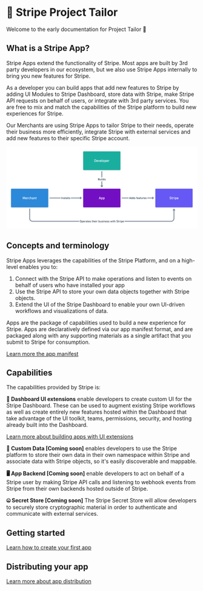 # 🧵 Stripe Project Tailor

Welcome to the early documentation for Project Tailor 👋

## What is a Stripe App?
Stripe Apps extend the functionality of Stripe. Most apps are built by 3rd party developers in our ecosystem, but we also use Stripe Apps internally to bring you new features for Stripe.

As a developer you can build apps that add new features to Stripe by adding UI Modules to Stripe Dashboard, store data with Stripe, make Stripe API requests on behalf of users, or integrate with 3rd party services. You are free to mix and match the capabilities of the Stripe platform to build new experiences for Stripe.

Our Merchants are using Stripe Apps to tailor Stripe to their needs, operate their business more efficiently, integrate Stripe with external services and add new features to their specific Stripe account.

![Overview](./core/app_overview.png)

## Concepts and terminology

Stripe Apps leverages the capabilities of the Stripe Platform, and on a high-level enables you to:

1. Connect with the Stripe API to make operations and listen to events on behalf of users who have installed your app
1. Use the Stripe API to store your own data objects together with Stripe objects.
1. Extend the UI of the Stripe Dashboard to enable your own UI-driven workflows and visualizations of data.

Apps are the package of capabilities used to build a new experience for Stripe. Apps are declaratively defined via our app manifest format, and are packaged along with any supporting materials as a single artifact that you submit to Stripe for consumption.

[Learn more the app manifest](./manifest/index.md)

## Capabilities

The capabilities provided by Stripe is:

**🧩 Dashboard UI extensions** enable developers to create custom UI for the Stripe Dashboard. These can be used to augment existing Stripe workflows as well as create entirely new features hosted within the Dashboard that take advantage of the UI toolkit, teams, permissions, security, and hosting already built into the Dashboard. 

[Learn more about building apps with UI extensions](./ui-extensions/readme.md)


**💾 Custom Data [Coming soon]** enables developers to use the Stripe platform to store their own data in their own namespace within Stripe and associate data with Stripe objects, so it's easily discoverable and mappable.


**🖥 App Backend [Coming soon]** enable developers to act on behalf of a Stripe user by making Stripe API calls and listening to webhook events from Stripe from their own backends hosted outside of Stripe.

**🤐 Secret Store [Coming soon]** 
The Stripe Secret Store will allow developers to securely store cryptographic material in order to authenticate and communicate with external services.

## Getting started

[Learn how to create your first app](./create/index.md)

## Distributing your app

[Learn more about app distribution](./distribution/index.md)
